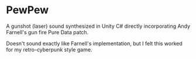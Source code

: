 # PewPew
A gunshot (laser) sound synthesized in Unity C# directly incorporating Andy Farnell's gun fire Pure Data patch.

Doesn't sound exactly like Farnell's implementation, but I felt this worked for my retro-cyberpunk style game.
